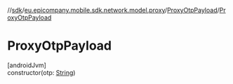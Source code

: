 //[sdk](../../../index.md)/[eu.epicompany.mobile.sdk.network.model.proxy](../index.md)/[ProxyOtpPayload](index.md)/[ProxyOtpPayload](-proxy-otp-payload.md)

# ProxyOtpPayload

[androidJvm]\
constructor(otp: [String](https://kotlinlang.org/api/latest/jvm/stdlib/kotlin/-string/index.html))
